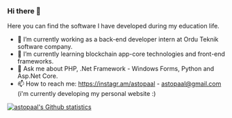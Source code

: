 ### Hi there 👋



Here you can find the software I have developed during my education life.

- 🔭 I’m currently working as a back-end developer intern at Ordu Teknik software company.
- 🌱 I’m currently learning blockchain app-core technologies and front-end frameworks.
- 💬 Ask me about PHP, .Net Framework - Windows Forms, Python and Asp.Net Core.
- 📫 How to reach me: https://instagr.am/astopaal - astopaal@gmail.com (i'm currently developing my personal website :)

[![astopaal's Github statistics](https://github-readme-stats.vercel.app/api?username=astopaal)](https://github.com/astopaal/github-readme-stats)
